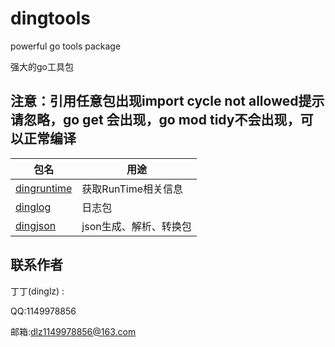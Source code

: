 # dingtools
powerful go tools package

强大的go工具包

## 注意：引用任意包出现import cycle not allowed提示请忽略，go get 会出现，go mod tidy不会出现，可以正常编译

| 包名                         | 用途                   |
| ---------------------------- | ---------------------- |
| [dingruntime](./dingruntime) | 获取RunTime相关信息    |
| [dinglog](./dinglog)         | 日志包                 |
| [dingjson](./dingjson)       | json生成、解析、转换包 |

## 联系作者

丁丁(dinglz) : 

QQ:1149978856

邮箱:dlz1149978856@163.com